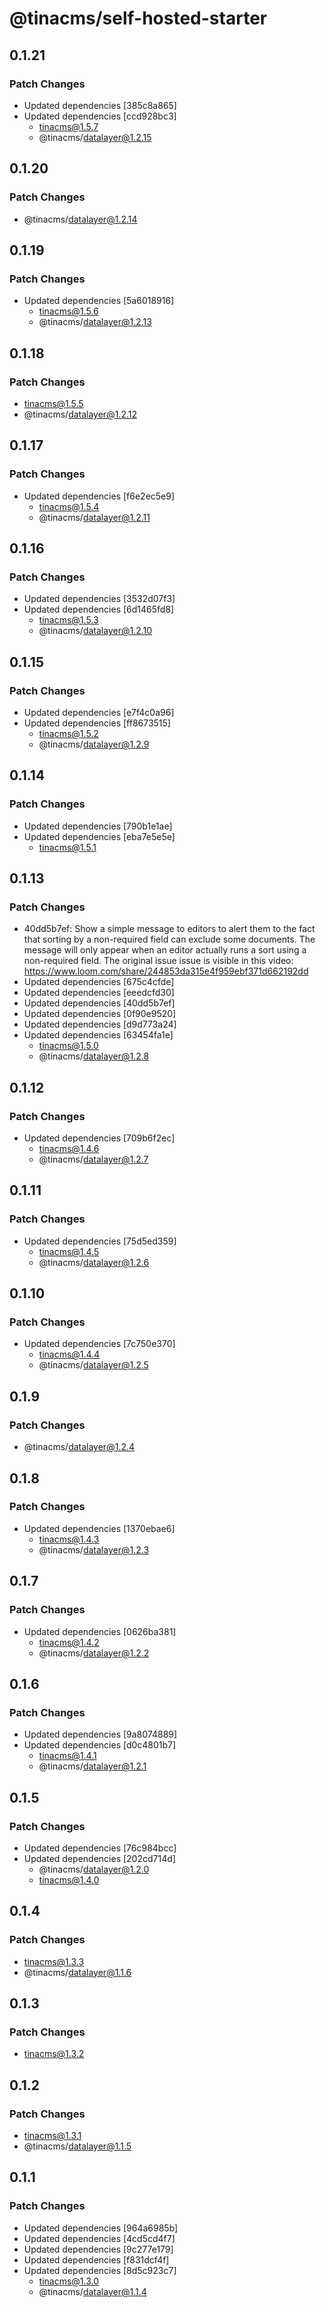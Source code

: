 # @tinacms/self-hosted-starter

## 0.1.21

### Patch Changes

- Updated dependencies [385c8a865]
- Updated dependencies [ccd928bc3]
  - tinacms@1.5.7
  - @tinacms/datalayer@1.2.15

## 0.1.20

### Patch Changes

- @tinacms/datalayer@1.2.14

## 0.1.19

### Patch Changes

- Updated dependencies [5a6018916]
  - tinacms@1.5.6
  - @tinacms/datalayer@1.2.13

## 0.1.18

### Patch Changes

- tinacms@1.5.5
- @tinacms/datalayer@1.2.12

## 0.1.17

### Patch Changes

- Updated dependencies [f6e2ec5e9]
  - tinacms@1.5.4
  - @tinacms/datalayer@1.2.11

## 0.1.16

### Patch Changes

- Updated dependencies [3532d07f3]
- Updated dependencies [6d1465fd8]
  - tinacms@1.5.3
  - @tinacms/datalayer@1.2.10

## 0.1.15

### Patch Changes

- Updated dependencies [e7f4c0a96]
- Updated dependencies [ff8673515]
  - tinacms@1.5.2
  - @tinacms/datalayer@1.2.9

## 0.1.14

### Patch Changes

- Updated dependencies [790b1e1ae]
- Updated dependencies [eba7e5e5e]
  - tinacms@1.5.1

## 0.1.13

### Patch Changes

- 40dd5b7ef: Show a simple message to editors to alert them to the fact that sorting by a non-required field can exclude some documents. The message will only appear when an editor actually runs a sort using a non-required field. The original issue issue is visible in this video: https://www.loom.com/share/244853da315e4f959ebf371d662192dd
- Updated dependencies [675c4cfde]
- Updated dependencies [eeedcfd30]
- Updated dependencies [40dd5b7ef]
- Updated dependencies [0f90e9520]
- Updated dependencies [d9d773a24]
- Updated dependencies [63454fa1e]
  - tinacms@1.5.0
  - @tinacms/datalayer@1.2.8

## 0.1.12

### Patch Changes

- Updated dependencies [709b6f2ec]
  - tinacms@1.4.6
  - @tinacms/datalayer@1.2.7

## 0.1.11

### Patch Changes

- Updated dependencies [75d5ed359]
  - tinacms@1.4.5
  - @tinacms/datalayer@1.2.6

## 0.1.10

### Patch Changes

- Updated dependencies [7c750e370]
  - tinacms@1.4.4
  - @tinacms/datalayer@1.2.5

## 0.1.9

### Patch Changes

- @tinacms/datalayer@1.2.4

## 0.1.8

### Patch Changes

- Updated dependencies [1370ebae6]
  - tinacms@1.4.3
  - @tinacms/datalayer@1.2.3

## 0.1.7

### Patch Changes

- Updated dependencies [0626ba381]
  - tinacms@1.4.2
  - @tinacms/datalayer@1.2.2

## 0.1.6

### Patch Changes

- Updated dependencies [9a8074889]
- Updated dependencies [d0c4801b7]
  - tinacms@1.4.1
  - @tinacms/datalayer@1.2.1

## 0.1.5

### Patch Changes

- Updated dependencies [76c984bcc]
- Updated dependencies [202cd714d]
  - @tinacms/datalayer@1.2.0
  - tinacms@1.4.0

## 0.1.4

### Patch Changes

- tinacms@1.3.3
- @tinacms/datalayer@1.1.6

## 0.1.3

### Patch Changes

- tinacms@1.3.2

## 0.1.2

### Patch Changes

- tinacms@1.3.1
- @tinacms/datalayer@1.1.5

## 0.1.1

### Patch Changes

- Updated dependencies [964a6985b]
- Updated dependencies [4cd5cd4f7]
- Updated dependencies [9c277e179]
- Updated dependencies [f831dcf4f]
- Updated dependencies [8d5c923c7]
  - tinacms@1.3.0
  - @tinacms/datalayer@1.1.4
